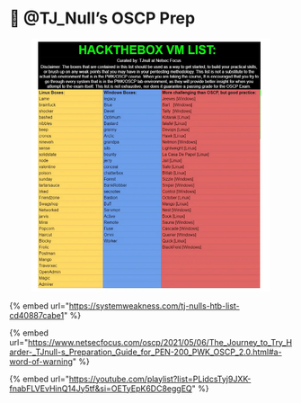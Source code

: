 # 🔂 @TJ\_Null’s OSCP Prep

<figure><img src="../../.gitbook/assets/image (9).png" alt=""><figcaption></figcaption></figure>

{% embed url="https://systemweakness.com/tj-nulls-htb-list-cd40887cabe1" %}

{% embed url="https://www.netsecfocus.com/oscp/2021/05/06/The_Journey_to_Try_Harder-_TJnull-s_Preparation_Guide_for_PEN-200_PWK_OSCP_2.0.html#a-word-of-warning" %}

{% embed url="https://youtube.com/playlist?list=PLidcsTyj9JXK-fnabFLVEvHinQ14Jy5tf&si=OETyEpK6DC8eggEQ" %}
